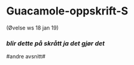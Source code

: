 # Guacamole-oppskrift-S
(Øvelse ws 18 jan 19)
### *blir dette på skrått ja det gjør det*

#andre avsnitt#


